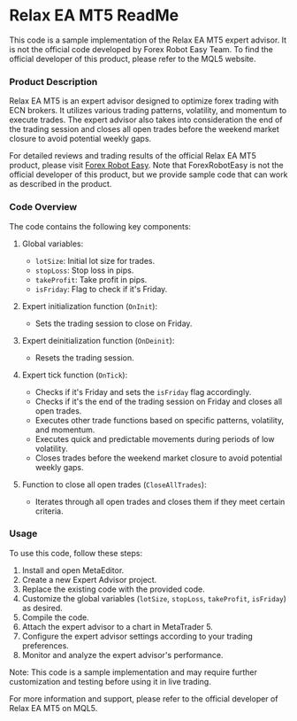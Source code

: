 # Relax EA MT5 ReadMe

This code is a sample implementation of the Relax EA MT5 expert advisor. It is not the official code developed by Forex Robot Easy Team. To find the official developer of this product, please refer to the MQL5 website.

### Product Description

Relax EA MT5 is an expert advisor designed to optimize forex trading with ECN brokers. It utilizes various trading patterns, volatility, and momentum to execute trades. The expert advisor also takes into consideration the end of the trading session and closes all open trades before the weekend market closure to avoid potential weekly gaps.

For detailed reviews and trading results of the official Relax EA MT5 product, please visit [Forex Robot Easy](https://forexroboteasy.com/forex-robot-review/relax-ea-mt5-review-optimal-forex-trading-with-ecn-broker/). Note that ForexRobotEasy is not the official developer of this product, but we provide sample code that can work as described in the product.

### Code Overview

The code contains the following key components:

1. Global variables: 
   - `lotSize`: Initial lot size for trades.
   - `stopLoss`: Stop loss in pips.
   - `takeProfit`: Take profit in pips.
   - `isFriday`: Flag to check if it's Friday.

2. Expert initialization function (`OnInit`):
   - Sets the trading session to close on Friday.

3. Expert deinitialization function (`OnDeinit`):
   - Resets the trading session.

4. Expert tick function (`OnTick`):
   - Checks if it's Friday and sets the `isFriday` flag accordingly.
   - Checks if it's the end of the trading session on Friday and closes all open trades.
   - Executes other trade functions based on specific patterns, volatility, and momentum.
   - Executes quick and predictable movements during periods of low volatility.
   - Closes trades before the weekend market closure to avoid potential weekly gaps.

5. Function to close all open trades (`CloseAllTrades`):
   - Iterates through all open trades and closes them if they meet certain criteria.

### Usage

To use this code, follow these steps:

1. Install and open MetaEditor.
2. Create a new Expert Advisor project.
3. Replace the existing code with the provided code.
4. Customize the global variables (`lotSize`, `stopLoss`, `takeProfit`, `isFriday`) as desired.
5. Compile the code.
6. Attach the expert advisor to a chart in MetaTrader 5.
7. Configure the expert advisor settings according to your trading preferences.
8. Monitor and analyze the expert advisor's performance.

Note: This code is a sample implementation and may require further customization and testing before using it in live trading.

For more information and support, please refer to the official developer of Relax EA MT5 on MQL5.

